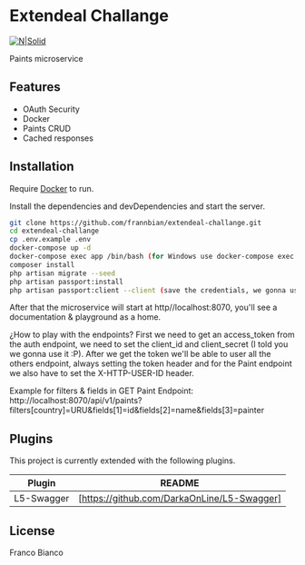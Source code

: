 # Extendeal Challange

[![N|Solid](https://camo.githubusercontent.com/316ccceb2c875497ee2197622c2040a241b8afe4ff78ab7cc0161ee2a644b8a3/68747470733a2f2f696d672e736869656c64732e696f2f62616467652f4c61726176656c2d4646324432303f7374796c653d666f722d7468652d6261646765266c6f676f3d6c61726176656c266c6f676f436f6c6f723d7768697465)](https://laravel.com/)


Paints microservice

## Features

- OAuth Security
- Docker
- Paints CRUD
- Cached responses

## Installation

Require [Docker](https://www.docker.com/) to run.

Install the dependencies and devDependencies and start the server.

```sh
git clone https://github.com/frannbian/extendeal-challange.git
cd extendeal-challange
cp .env.example .env
docker-compose up -d
docker-compose exec app /bin/bash (for Windows use docker-compose exec app //bin//bash)
composer install
php artisan migrate --seed
php artisan passport:install
php artisan passport:client --client (save the credentials, we gonna user later)

```
After that the microservice will start at http//localhost:8070, you'll see a documentation & playground as a home.

¿How to play with the endpoints?
First we need to get an access_token from the auth endpoint, we need to set the client_id and client_secret (I told you we gonna use it :P).
After we get the token we'll be able to user all the others endpoint, always setting the token header and for the Paint endpoint we also have to set the X-HTTP-USER-ID header.

Example for filters & fields in GET Paint Endpoint:
http://localhost:8070/api/v1/paints?filters[country]=URU&fields[1]=id&fields[2]=name&fields[3]=painter
## Plugins

This project is currently extended with the following plugins.

| Plugin | README |
| ------ | ------ |
| L5-Swagger | [https://github.com/DarkaOnLine/L5-Swagger] |

## License

Franco Bianco
